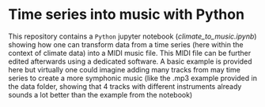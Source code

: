 # Time series into music with Python

This repository contains a `Python` jupyter notebook (*climate_to_music.ipynb*) showing how one can transform data from 
a time series (here within the context of climate data) into a MIDI music file. This MIDI file can be further edited afterwards using a dedicated software.
A basic example is provided here but virtually one could imagine adding many tracks from may time series to create a more symphonic music 
(like the .mp3 example provided in the data folder, showing that 4 tracks with different instruments already sounds a lot better than the example from the notebook)
